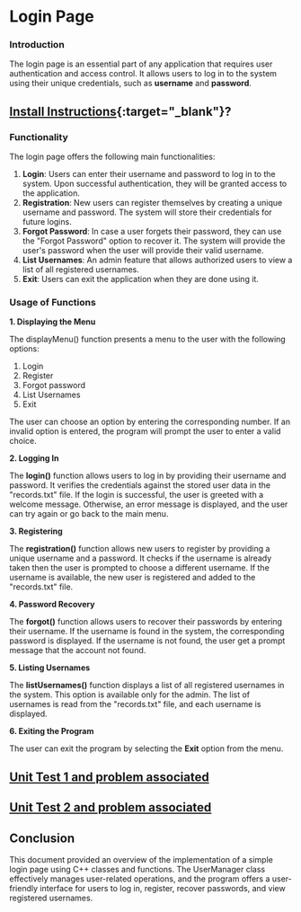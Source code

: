 # Login Page 

### Introduction
The login page is an essential part of any application that requires user authentication and access control. It allows users to log in to the system using their unique credentials, such as  __username__ and __password__.


## [Install Instructions](https://github.com/rpVishal/LoginPage/blob/main/Install%20Instructions/Install_Instruction.md){:target="_blank"}?


### Functionality
The login page offers the following main functionalities:

1) __Login__: Users can enter their username and password to log in to the system. Upon successful authentication, they will be granted access to the application.
2) __Registration__: New users can register themselves by creating a unique username and password. The system will store their credentials for future logins. 
3) __Forgot Password__: In case a user forgets their password, they can use the "Forgot Password" option to recover it. The system will provide the user's password when the user will provide their valid username.
4) __List Usernames__: An admin feature that allows authorized users to view a list of all registered usernames.
5) __Exit__: Users can exit the application when they are done using it.


### Usage of Functions

__1. Displaying the Menu__

The displayMenu() function presents a menu to the user with the following options:

1) Login
2) Register
3) Forgot password
4) List Usernames
5) Exit

The user can choose an option by entering the corresponding number. If an invalid option is entered, the program will prompt the user to enter a valid choice.

__2. Logging In__

The __login()__ function allows users to log in by providing their username and password. It verifies the credentials against the stored user data in the "records.txt" file. If the login is successful, the user is greeted with a welcome message. Otherwise, an error message is displayed, and the user can try again or go back to the main menu.

__3. Registering__

The __registration()__ function allows new users to register by providing a unique username and a password. It checks if the username is already taken then the user is prompted to choose a different username. If the username is available, the new user is registered and added to the "records.txt" file.

__4. Password Recovery__

The __forgot()__ function allows users to recover their passwords by entering their username. If the username is found in the system, the corresponding password is displayed. If the username is not found, the user get a prompt message that the account not found.

__5. Listing Usernames__

The __listUsernames()__ function displays a list of all registered usernames in the system. This option is available only for the admin. The list of usernames is read from the "records.txt" file, and each username is displayed.

__6. Exiting the Program__

The user can exit the program by selecting the __Exit__ option from the menu.


## [__Unit Test 1 and problem associated__](https://github.com/rpVishal/LoginPage/blob/main/unittest/Unittest1.md)
## [__Unit Test 2 and problem associated__](https://github.com/rpVishal/LoginPage/blob/main/unittest/Unittest2.md)


## Conclusion
This document provided an overview of the implementation of a simple login page using C++ classes and functions. The UserManager class effectively manages user-related operations, and the program offers a user-friendly interface for users to log in, register, recover passwords, and view registered usernames.
